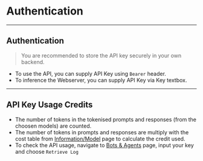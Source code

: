 Authentication
=======================

--- 

##  Authentication

>You are recommended to store the API key securely in your own backend.

- To use the API, you can supply API Key using `Bearer` header.
- To inference the Webserver, you can supply API Key via Key textbox. 

---

##  API Key Usage Credits

- The number of tokens in the tokenised prompts and responses (from the choosen models) are counted.
- The number of tokens in prompts and responses are multiply with the cost table from [Information/Model](https://professorparakeet.com/frontend/model) page to calculate the credit used.
- To check the API usage, navigate to [Bots & Agents](https://professorparakeet.com/frontend/hub) page, input your key and choose `Retrieve Log` 
